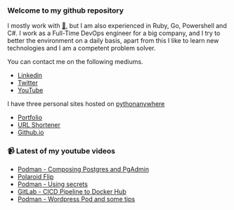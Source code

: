 ### Welcome to my github repository

I mostly work with [:snake:](https://www.python.org/), but I am also experienced in Ruby, Go, Powershell and C#. I work as a Full-Time DevOps engineer for a big company, and I try to better the environment on a daily basis, apart from this I like to learn new technologies and I am a competent problem solver.

You can contact me on the following mediums.
- [Linkedin](https://www.linkedin.com/in/r3ap3rpy)
- [Twitter](https://twitter.com/r3ap3rpy)
- [YouTube](https://www.youtube.com/channel/UC1qkMXH8d2I9DDAtBSeEHqg)

I have three personal sites hosted on [pythonanywhere](https://www.pythonanywhere.com/)
- [Portfolio](http://r3ap3rpy.pythonanywhere.com/)
- [URL Shortener](http://shortenpy.pythonanywhere.com/)
- [Github.io](https://r3ap3rpy.github.io/)

### :video_camera: Latest of my youtube videos
<!-- YOUTUBE:START -->
- [Podman - Composing Postgres and PgAdmin](https://www.youtube.com/watch?v=rMbUKd3YYXo)
- [Polaroid Flip](https://www.youtube.com/watch?v=JcsjtL_lWFw)
- [Podman - Using secrets](https://www.youtube.com/watch?v=IAUduOW7vSU)
- [GitLab - CICD   Pipeline to Docker Hub](https://www.youtube.com/watch?v=oSJN2E1uDlo)
- [Podman - Wordpress Pod and some tips](https://www.youtube.com/watch?v=yyo0NL6ThdQ)
<!-- YOUTUBE:END -->


